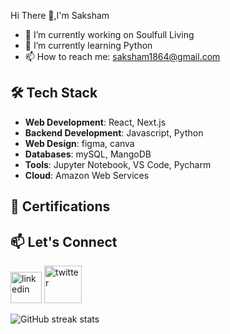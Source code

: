  Hi There 👋,I'm Saksham

- 🔭 I’m currently working on Soulfull Living 
- 🌱 I’m currently learning Python 
- 📫 How to reach me: saksham1864@gmail.com 

## 🛠️ Tech Stack

- **Web Development**: React, Next.js
- **Backend Development**: Javascript, Python
- **Web Design**: figma, canva
- **Databases**:  mySQL, MangoDB
- **Tools**: Jupyter Notebook, VS Code, Pycharm
- **Cloud**: Amazon Web Services
  
## 📜 Certifications
  


## 📫 Let's Connect

[<img src='https://img.icons8.com/?size=100&id=44019&format=png&color=000000' alt='linkedin' height='50'>](https://www.linkedin.com/in/sakshamsharma24/)   [<img src='https://img.icons8.com/?size=100&id=bG29Ckcdp6YP&format=png&color=000000' alt='twitter' height='60'>](https://twitter.com/@fawkesverse)

![GitHub streak stats](https://streak-stats.demolab.com/?user=saksham1864)  
